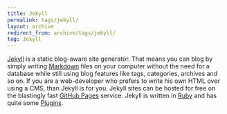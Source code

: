 ```yaml
---
title: Jekyll
permalink: tags/jekyll/
layout: archive
redirect_from: archive/tags/jekyll/
tag: Jekyll
---
```


[Jekyll](http://jekyllrb.com) is a static blog-aware site generator. That means you can blog by simply writing [Markdown](http://MrLoh.se/tags/ruby/) files on your computer without the need for a database while still using blog features like tags, categories, archives and so on. If you are a web-developer who prefers to write his own HTML over using a CMS, than Jekyll is for you. Jekyll sites can be hosted for free on the blastingly fast [GitHub Pages](http://MrLoh.se/tags/github-pages/) service. Jekyll is written in [Ruby](http://MrLoh.se/tags/ruby/) and has quite some [Plugins](http://jekyllrb.com/docs/plugins/). 
